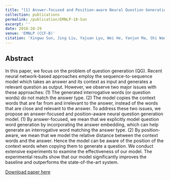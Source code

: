 ```yaml
---
title: "[1] Answer-focused and Position-aware Neural Question Generation"
collection: publications
permalink: /publication/EMNLP-18-Sun
excerpt: ''
date: 2018-10-29
venue: 'EMNLP (CCF-B)'
citation: 'Xingwu Sun, Jing Liu, Yajuan Lyu, Wei He, Yanjun Ma, Shi Wang: Answer-focused and Position-aware Neural Question Generation. EMNLP 2018: 3930-3939'
---
```

Abstract
--
In this paper, we focus on the problem of question generation (QG). Recent neural network-based approaches employ the sequence-to-sequence model which takes an answer and its context as input and generates a relevant question as output. However, we observe two major issues with these approaches: (1) The generated interrogative words (or question words) do not match the answer type. (2) The model copies the context words that are far from and irrelevant to the answer, instead of the words that are close and relevant to the answer. To address these two issues, we propose an answer-focused and position-aware neural question generation model. (1) By answer-focused, we mean that we explicitly model question word generation by incorporating the answer embedding, which can help generate an interrogative word matching the answer type. (2) By position-aware, we mean that we model the relative distance between the context words and the answer. Hence the model can be aware of the position of the context words when copying them to generate a question. We conduct extensive experiments to examine the effectiveness of our model. The experimental results show that our model significantly improves the baseline and outperforms the state-of-the-art system.

[Download paper here](https://aclanthology.org/D18-1427/)

